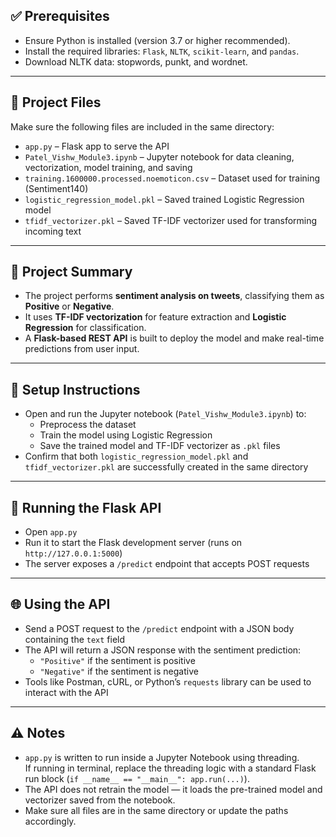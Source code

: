 ## ✅ Prerequisites

- Ensure Python is installed (version 3.7 or higher recommended).
- Install the required libraries: `Flask`, `NLTK`, `scikit-learn`, and `pandas`.
- Download NLTK data: stopwords, punkt, and wordnet.

---

## 📁 Project Files

Make sure the following files are included in the same directory:
- `app.py` – Flask app to serve the API
- `Patel_Vishw_Module3.ipynb` – Jupyter notebook for data cleaning, vectorization, model training, and saving
- `training.1600000.processed.noemoticon.csv` – Dataset used for training (Sentiment140)
- `logistic_regression_model.pkl` – Saved trained Logistic Regression model
- `tfidf_vectorizer.pkl` – Saved TF-IDF vectorizer used for transforming incoming text

---

## 🧠 Project Summary

- The project performs **sentiment analysis on tweets**, classifying them as **Positive** or **Negative**.
- It uses **TF-IDF vectorization** for feature extraction and **Logistic Regression** for classification.
- A **Flask-based REST API** is built to deploy the model and make real-time predictions from user input.

---

## 🔧 Setup Instructions

- Open and run the Jupyter notebook (`Patel_Vishw_Module3.ipynb`) to:
  - Preprocess the dataset
  - Train the model using Logistic Regression
  - Save the trained model and TF-IDF vectorizer as `.pkl` files
- Confirm that both `logistic_regression_model.pkl` and `tfidf_vectorizer.pkl` are successfully created in the same directory

---

## 🚀 Running the Flask API

- Open `app.py`
- Run it to start the Flask development server (runs on `http://127.0.0.1:5000`)
- The server exposes a `/predict` endpoint that accepts POST requests

---

## 🌐 Using the API

- Send a POST request to the `/predict` endpoint with a JSON body containing the `text` field
- The API will return a JSON response with the sentiment prediction:
  - `"Positive"` if the sentiment is positive
  - `"Negative"` if the sentiment is negative
- Tools like Postman, cURL, or Python’s `requests` library can be used to interact with the API

---

## ⚠️ Notes

- `app.py` is written to run inside a Jupyter Notebook using threading.  
  If running in terminal, replace the threading logic with a standard Flask run block (`if __name__ == "__main__": app.run(...)`).
- The API does not retrain the model — it loads the pre-trained model and vectorizer saved from the notebook.
- Make sure all files are in the same directory or update the paths accordingly.
